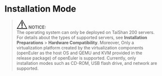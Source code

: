 # Installation Mode<a name="EN-US_TOPIC_0214071123"></a>

>![](public_sys-resources/icon-notice.gif) **NOTICE:**   
>The operating system can only be deployed on TaiShan 200 servers. For details about the types of supported servers, see  **Installation Preparations**  \>  **Hardware Compatibility**. Moreover, Only a virtualization platform created by the virtualization components \(openEuler as the host OS and QEMU and KVM provided in the release package\) of openEuler is supported. Currently, only installation modes such as CD-ROM, USB flash drive, and network are supported.  
>


